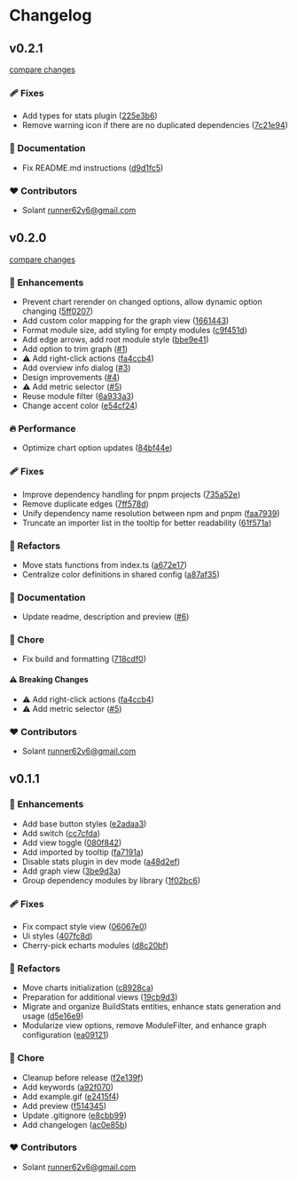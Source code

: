 # Changelog


## v0.2.1

[compare changes](https://github.com/Solant/vite-bundle-explorer/compare/v0.2.0...v0.2.1)

### 🩹 Fixes

- Add types for stats plugin ([225e3b6](https://github.com/Solant/vite-bundle-explorer/commit/225e3b6))
- Remove warning icon if there are no duplicated dependencies ([7c21e94](https://github.com/Solant/vite-bundle-explorer/commit/7c21e94))

### 📖 Documentation

- Fix README.md instructions ([d9d1fc5](https://github.com/Solant/vite-bundle-explorer/commit/d9d1fc5))

### ❤️ Contributors

- Solant <runner62v6@gmail.com>

## v0.2.0

[compare changes](https://github.com/Solant/vite-bundle-explorer/compare/v0.1.1...v0.2.0)

### 🚀 Enhancements

- Prevent chart rerender on changed options, allow dynamic option changing ([5ff0207](https://github.com/Solant/vite-bundle-explorer/commit/5ff0207))
- Add custom color mapping for the graph view ([1661443](https://github.com/Solant/vite-bundle-explorer/commit/1661443))
- Format module size, add styling for empty modules ([c9f451d](https://github.com/Solant/vite-bundle-explorer/commit/c9f451d))
- Add edge arrows, add root module style ([bbe9e41](https://github.com/Solant/vite-bundle-explorer/commit/bbe9e41))
- Add option to trim graph ([#1](https://github.com/Solant/vite-bundle-explorer/pull/1))
- ⚠️  Add right-click actions ([fa4ccb4](https://github.com/Solant/vite-bundle-explorer/commit/fa4ccb4))
- Add overview info dialog ([#3](https://github.com/Solant/vite-bundle-explorer/pull/3))
- Design improvements ([#4](https://github.com/Solant/vite-bundle-explorer/pull/4))
- ⚠️  Add metric selector ([#5](https://github.com/Solant/vite-bundle-explorer/pull/5))
- Reuse module filter ([6a933a3](https://github.com/Solant/vite-bundle-explorer/commit/6a933a3))
- Change accent color ([e54cf24](https://github.com/Solant/vite-bundle-explorer/commit/e54cf24))

### 🔥 Performance

- Optimize chart option updates ([84bf44e](https://github.com/Solant/vite-bundle-explorer/commit/84bf44e))

### 🩹 Fixes

- Improve dependency handling for pnpm projects ([735a52e](https://github.com/Solant/vite-bundle-explorer/commit/735a52e))
- Remove duplicate edges ([7ff578d](https://github.com/Solant/vite-bundle-explorer/commit/7ff578d))
- Unify dependency name resolution between npm and pnpm ([faa7939](https://github.com/Solant/vite-bundle-explorer/commit/faa7939))
- Truncate an importer list in the tooltip for better readability ([61f571a](https://github.com/Solant/vite-bundle-explorer/commit/61f571a))

### 💅 Refactors

- Move stats functions from index.ts ([a672e17](https://github.com/Solant/vite-bundle-explorer/commit/a672e17))
- Centralize color definitions in shared config ([a87af35](https://github.com/Solant/vite-bundle-explorer/commit/a87af35))

### 📖 Documentation

- Update readme, description and preview ([#6](https://github.com/Solant/vite-bundle-explorer/pull/6))

### 🏡 Chore

- Fix build and formatting ([718cdf0](https://github.com/Solant/vite-bundle-explorer/commit/718cdf0))

#### ⚠️ Breaking Changes

- ⚠️  Add right-click actions ([fa4ccb4](https://github.com/Solant/vite-bundle-explorer/commit/fa4ccb4))
- ⚠️  Add metric selector ([#5](https://github.com/Solant/vite-bundle-explorer/pull/5))

### ❤️ Contributors

- Solant <runner62v6@gmail.com>

## v0.1.1


### 🚀 Enhancements

- Add base button styles ([e2adaa3](https://github.com/Solant/vite-bundle-explorer/commit/e2adaa3))
- Add switch ([cc7cfda](https://github.com/Solant/vite-bundle-explorer/commit/cc7cfda))
- Add view toggle ([080f842](https://github.com/Solant/vite-bundle-explorer/commit/080f842))
- Add imported by tooltip ([fa7191a](https://github.com/Solant/vite-bundle-explorer/commit/fa7191a))
- Disable stats plugin in dev mode ([a48d2ef](https://github.com/Solant/vite-bundle-explorer/commit/a48d2ef))
- Add graph view ([3be9d3a](https://github.com/Solant/vite-bundle-explorer/commit/3be9d3a))
- Group dependency modules by library ([1f02bc6](https://github.com/Solant/vite-bundle-explorer/commit/1f02bc6))

### 🩹 Fixes

- Fix compact style view ([06067e0](https://github.com/Solant/vite-bundle-explorer/commit/06067e0))
- Ui styles ([407fc8d](https://github.com/Solant/vite-bundle-explorer/commit/407fc8d))
- Cherry-pick echarts modules ([d8c20bf](https://github.com/Solant/vite-bundle-explorer/commit/d8c20bf))

### 💅 Refactors

- Move charts initialization ([c8928ca](https://github.com/Solant/vite-bundle-explorer/commit/c8928ca))
- Preparation for additional views ([19cb9d3](https://github.com/Solant/vite-bundle-explorer/commit/19cb9d3))
- Migrate and organize BuildStats entities, enhance stats generation and usage ([d5e16e9](https://github.com/Solant/vite-bundle-explorer/commit/d5e16e9))
- Modularize view options, remove ModuleFilter, and enhance graph configuration ([ea09121](https://github.com/Solant/vite-bundle-explorer/commit/ea09121))

### 🏡 Chore

- Cleanup before release ([f2e139f](https://github.com/Solant/vite-bundle-explorer/commit/f2e139f))
- Add keywords ([a92f070](https://github.com/Solant/vite-bundle-explorer/commit/a92f070))
- Add example.gif ([e2415f4](https://github.com/Solant/vite-bundle-explorer/commit/e2415f4))
- Add preview ([f514345](https://github.com/Solant/vite-bundle-explorer/commit/f514345))
- Update .gitignore ([e8cbb99](https://github.com/Solant/vite-bundle-explorer/commit/e8cbb99))
- Add changelogen ([ac0e85b](https://github.com/Solant/vite-bundle-explorer/commit/ac0e85b))

### ❤️ Contributors

- Solant <runner62v6@gmail.com>

